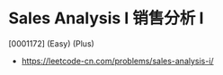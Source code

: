 # Sales Analysis I 销售分析 I

[0001172] (Easy) (Plus)

- https://leetcode-cn.com/problems/sales-analysis-i/
